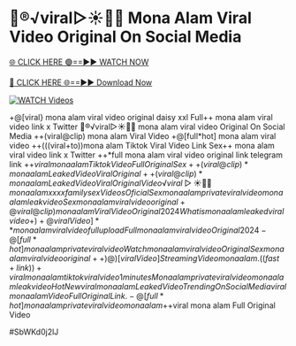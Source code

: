 # 👙®️√viral▷☀️👄💥 Mona Alam Viral Video Original On Social Media


[🌐 CLICK HERE 🟢==►► WATCH NOW](https://gitload.pages.dev/)

[🔴 CLICK HERE 🌐==►► Download Now](https://gitload.pages.dev/)

[![WATCH Videos](https://i.imgur.com/dJHk4Zq.gif)](https://gitload.pages.dev/)



























+@[viral} mona alam viral video original daisy xxl Full++ mona alam viral video link x Twitter 👙®️√viral▷☀️👄💥 mona alam viral video Original On Social Media ++(viral@clip) mona alam Viral Video +@[full*hot] mona alam viral video
++(((viral+to))mona alam Tiktok Viral Video Link
Sex++ mona alam viral video link x Twitter ++*full mona alam viral video original link telegram link +$+viral mona alam Tiktok Video Full Original Sex ++(viral@clip)* mona alam Leaked Video Viral Original
++(viral@clip)* mona alam Leaked Video Viral Original Video
️√viral▷☀️👄💥 mona alam xxxx family sex Videos Oficial Sex mona alam private viral video mona alam leak video Sex mona alam viral video original +@viral@clip) mona alam Viral Video Original 2024 What is mona alam leaked viral video +)+@viral Video]** mona alam viral video full upload Full mona alam viral video Original 2024
-@[full*hot] mona alam private viral video
{Watch} mona alam viral video Original Sex mona alam viral video original
++)@)[viral Video] Streaming Video mona alam.
((fast+link))+viral mona alam tiktok viral video 1 minutes
Mona alam private viral video mona alam leak video {Hot New viral} mona alam Leaked Video Trending On Social Media
viral mona alam Video Full Original Link. -@[full*hot] mona alam private viral video mona alam +$+viral mona alam Full Original Video


#SbWKd0j2lJ
